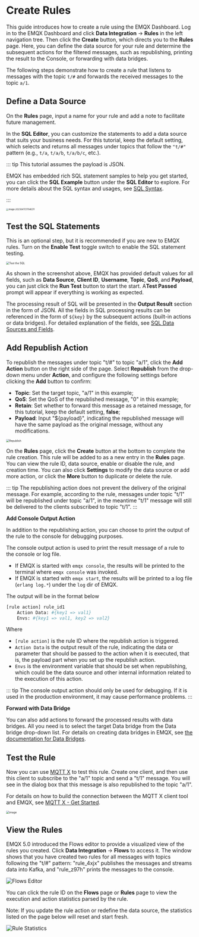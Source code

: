 # Create Rules

This guide introduces how to create a rule using the EMQX Dashboard. Log in to the EMQX Dashboard and click **Data Integration** -> **Rules** in the left navigation tree. Then click the **Create** button, which directs you to the **Rules** page. Here, you can define the data source for your rule and determine the subsequent actions for the filtered messages, such as republishing, printing the result to the Console, or forwarding with data bridges.

The following steps demonstrate how to create a rule that listens to messages with the topic `t/#` and forwards the received messages to the topic `a/1`.

## Define a Data Source
On the **Rules** page, input a name for your rule and add a note to facilitate future management. 

In the **SQL Editor**, you can customize the statements to add a data source that suits your business needs. For this tutorial, keep the default setting, which selects and returns all messages under topics that follow the `"t/#"` pattern (e.g., `t/a`, `t/a/b`, `t/a/b/c`, etc.).

::: tip
This tutorial assumes the payload is JSON.

<!--If the payload is formatted in some other way, you can convert the data type, for example, with the Schema Registry TODO. 
-->

EMQX has embedded rich SQL statement samples to help you get started, you can click the **SQL Example** button under the **SQL Editor** to explore. For more details about the SQL syntax and usages, see [SQL Syntax](./rule-sql-syntax.md).

:::

<img src="./assets/rules/create-rules.png" alt="image-20230417211146211" style="zoom:40%;" />

## Test the SQL Statements

This is an optional step, but it is recommended if you are new to EMQX rules. Turn on the **Enable Test** toggle switch to enable the SQL statement testing.

<img src="./assets/rules/test-sql.png" alt="Test the SQL" style="zoom:50%;" />

As shown in the screenshot above, EMQX has provided default values for all fields, such as **Data Source**, **Client ID**, **Username**, **Topic**, **QoS**, and **Payload**, you can just click the **Run Test** button to start the start.  A**Test Passed** prompt will appear if everything is working as expected. 

The processing result of SQL will be presented in the **Output Result** section in the form of JSON. All the fields in SQL processing results can be referenced in the form of `${key}` by the subsequent actions (built-in actions or data bridges). For detailed explanation of the fields, see [SQL Data Sources and Fields](./rule-sql-events-and-fields.md).

## Add Republish Action

To republish the messages under topic "t/#" to topic "a/1", click the **Add Action** button on the right side of the page. Select **Republish** from the drop-down menu under **Action**, and configure the following settings before clicking the **Add** button to confirm:

- **Topic**: Set the target topic, "a/1" in this example;
- **QoS**: Set the QoS of the republished message, "0" in this example;
- **Retain**: Set whether to forward this message as a retained message, for this tutorial, keep the default setting, **false**;
- **Payload**: Input "${payload}", indicating the republished message will have the same payload as the original message, without any modifications.

<img src="./assets/rules/action-republish.png" alt="Republish" style="zoom:50%;" />

On the **Rules** page, click the **Create** button at the bottom to complete the rule creation. This rule will be added to as a new entry in the **Rules** page. You can view the rule ID, data source, enable or disable the rule, and creation time. You can also click **Settings** to modify the data source or add more action, or click the **More** button to duplicate or delete the rule. 

::: tip
The republishing action does not prevent the delivery of the original message. For example, according to the rule, messages under topic "t/1" will be republished under topic "a/1", in the meantime "t/1" message will still be delivered to the clients subscribed to topic  "t/1".
:::

**Add Console Output Action**

In addition to the republishing action, you can choose to print the output of the rule to the console for debugging purposes. 

The console output action is used to print the result message of a rule to the console or log file. 

* If EMQX is started with `emqx console`, the results will be printed to the terminal where `emqx console` was invoked.
* If EMQX is started with `emqx start`, the results will be printed to a log file (`erlang log.*`) under the `log` dir of EMQX.

The output will be in the format below

```bash
[rule action] rule_id1
    Action Data: #{key1 => val1}
    Envs: #{key1 => val1, key2 => val2}
```

Where

-  `[rule action]` is the rule ID where the republish action is triggered.
-  `Action Data` is the output result of the rule, indicating the data or parameter that should be passed to the action when it is executed, that is, the payload part when you set up the republish action. 
-  `Envs` is the environment variable that should be set when republishing, which could be the data source and other internal information related to the execution of this action.

::: tip
The console output action should only be used for debugging. If it is used in the production environment, it may cause performance problems.
:::

**Forward with Data Bridge**

You can also add actions to forward the processed results with data bridges. All you need is to select the target Data bridge from the Data bridge drop-down list. For details on creating data bridges in EMQX, see [the documentation for Data Bridges](./data-bridges.md). 

## Test the Rule

Now you can use [MQTT X](https://mqttx.app/) to test this rule. Create one client, and then use this client to subscribe to the "a/1" topic and send a "t/1" message. You will see in the dialog box that this message is also republished to the topic "a/1".

For details on how to build the connection between the MQTT X client tool and EMQX, see [MQTT X - Get Started](https://mqttx.app/docs/get-started). 

<img src="./assets/rules/en_rule_overview_mqttx.png" alt="image" style="zoom: 50%;" />

## View the Rules

EMQX 5.0 introduced the Flows editor to provide a visualized view of the rules you created. Click **Data Integration** -> **Flows** to access it. The window shows that you have created two rules for all messages with topics following the "t/#" pattern: "rule_4xjx" publishes the messages and streams data into Kafka, and "rule_z97h" prints the messages to the console.

![Flows Editor](./assets/rules/flow-eidtor.png)

You can click the rule ID on the **Flows** page or **Rules** page to view the execution and action statistics parsed by the rule. 

Note: If you update the rule action or redefine the data source, the statistics listed on the page below will reset and start fresh.

![Rule Statistics](./assets/rules/rule_statistics.png)

